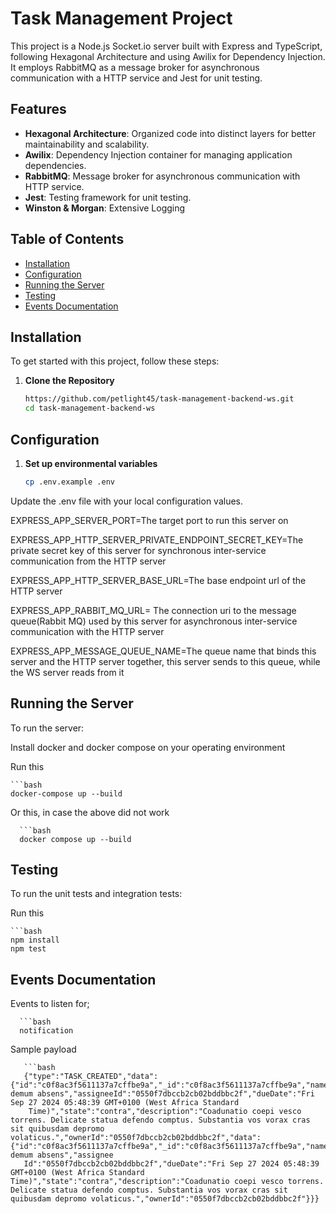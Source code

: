 # Task Management Project

This project is a Node.js Socket.io server built with Express and TypeScript, following Hexagonal Architecture and using Awilix for Dependency Injection. It employs RabbitMQ as a message broker for asynchronous communication with a HTTP service and  Jest for unit testing.

## Features

- **Hexagonal Architecture**: Organized code into distinct layers for better maintainability and scalability.
- **Awilix**: Dependency Injection container for managing application dependencies.
- **RabbitMQ**: Message broker for asynchronous communication with HTTP service.
- **Jest**: Testing framework for unit testing.
- **Winston & Morgan**: Extensive Logging


## Table of Contents

- [Installation](#installation)
- [Configuration](#configuration)
- [Running the Server](#running-the-server)
- [Testing](#testing)
- [Events Documentation](#events-documentation)

## Installation

To get started with this project, follow these steps:

1. **Clone the Repository**

   ```bash
   https://github.com/petlight45/task-management-backend-ws.git
   cd task-management-backend-ws
   
## Configuration
   
1. **Set up environmental variables**

   ```bash
   cp .env.example .env
 Update the .env file with your local configuration values.
 
 
 EXPRESS_APP_SERVER_PORT=The target port to run this server on
 
 EXPRESS_APP_HTTP_SERVER_PRIVATE_ENDPOINT_SECRET_KEY=The private secret key of this server for synchronous inter-service communication from the HTTP server

 EXPRESS_APP_HTTP_SERVER_BASE_URL=The base endpoint url of the HTTP server

 EXPRESS_APP_RABBIT_MQ_URL= The connection uri to the message queue(Rabbit MQ) used by this server for asynchronous inter-service communication with the HTTP server 
 
 EXPRESS_APP_MESSAGE_QUEUE_NAME=The queue name that binds this server and the HTTP server together, this server sends to this queue, while the WS server reads from it

 
 ## Running the Server
 
 To run the server:
 
 Install docker and docker compose on your operating environment
 
 Run this
 
    ```bash
    docker-compose up --build
    
Or this, in case the above did not work

      ```bash
      docker compose up --build

## Testing
 
 To run the unit tests and integration tests:
 
 Run this
 
    ```bash
    npm install
    npm test
    
    
## Events Documentation
 Events  to listen for; 
 
      ```bash
      notification


  Sample payload 
  
       ```bash
       {"type":"TASK_CREATED","data":{"id":"c0f8ac3f5611137a7cffbe9a","_id":"c0f8ac3f5611137a7cffbe9a","name":"tabula demum absens","assigneeId":"0550f7dbccb2cb02bddbbc2f","dueDate":"Fri Sep 27 2024 05:48:39 GMT+0100 (West Africa Standard
        Time)","state":"contra","description":"Coadunatio coepi vesco torrens. Delicate statua defendo comptus. Substantia vos vorax cras sit quibusdam depromo volaticus.","ownerId":"0550f7dbccb2cb02bddbbc2f","data":{"id":"c0f8ac3f5611137a7cffbe9a","_id":"c0f8ac3f5611137a7cffbe9a","name":"tabula demum absens","assignee
       Id":"0550f7dbccb2cb02bddbbc2f","dueDate":"Fri Sep 27 2024 05:48:39 GMT+0100 (West Africa Standard Time)","state":"contra","description":"Coadunatio coepi vesco torrens. Delicate statua defendo comptus. Substantia vos vorax cras sit quibusdam depromo volaticus.","ownerId":"0550f7dbccb2cb02bddbbc2f"}}}
